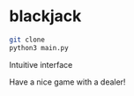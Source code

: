 # blackjack

``` bash
git clone 
python3 main.py
```

Intuitive interface

Have a nice game with a dealer!
